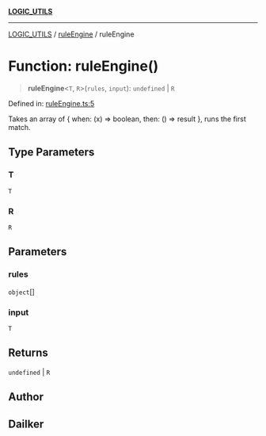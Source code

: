 [**LOGIC_UTILS**](../../README.md)

***

[LOGIC_UTILS](../../README.md) / [ruleEngine](../README.md) / ruleEngine

# Function: ruleEngine()

> **ruleEngine**\<`T`, `R`\>(`rules`, `input`): `undefined` \| `R`

Defined in: [ruleEngine.ts:5](https://github.com/dailker/everyutil/blob/0531b9744e97cf76b2fb0fb9c6a72c61ec9e2b23/src/logic/ruleEngine.ts#L5)

Takes an array of { when: (x) => boolean, then: () => result }, runs the first match.

## Type Parameters

### T

`T`

### R

`R`

## Parameters

### rules

`object`[]

### input

`T`

## Returns

`undefined` \| `R`

## Author

## Dailker

